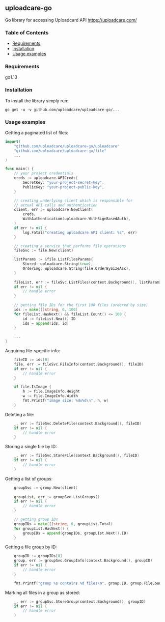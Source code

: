 ## uploadcare-go

Go library for accessing Uploadcard API https://uploadcare.com/

### Table of Contents

- [Requirements](#requirements)
- [Installation](#installation)
- [Usage examples](#usage-examples)

### Requirements

go1.13

### Installation

To install the library simply run:

```
go get -u -v github.com/uploadcare/uploadcare-go/...
```

### Usage examples

Getting a paginated list of files:

```go
import(
	"github.com/uploadcare/uploadcare-go/uploadcare"
	"github.com/uploadcare/uploadcare-go/file"
	...
)

func main() {
	// your project credentials
	creds := uploadcare.APICreds{
		SecretKey: "your-project-secret-key",
		PublicKey: "your-project-public-key",
	}

	// creating underlying client which is responsible for
	// actual API calls and authentication
	client, err := uploadcare.NewClient(
		creds,
		WithAuthentication(uploadcare.WithSignBasedAuth),
	)
	if err != nil {
		log.Fatal("creating uploadcare API client: %s", err)
	}

	// creating a service that performs file operations 
	fileSvc := file.New(client) 

	listParams := &file.ListFilesParams{
		Stored: uploadcare.String(true),
		Ordering: uploadcare.String(file.OrderBySizeAsc),
	}
	
	fileList, err := fileSvc.ListFiles(context.Background(), listParams)
	if err != nil {
		// handle error
	}
			
	// getting file IDs for the first 100 files (ordered by size)
	ids := make([]string, 0, 100)
	for fileList.HasNext() && fileList.Count() <= 100 {
		id := fileList.Next().ID
		ids = append(ids, id)
	}

	...
}
```

Acquiring file-specific info:

```go
	fileID := ids[0]
	file, err := fileSvc.FileInfo(context.Background(), fileID)
	if err != nil {
		// handle error
	}

	if file.IsImage {
		h := file.ImageInfo.Height
		w := file.ImageInfo.Width
		fmt.Printf("image size: %dx%d\n", h, w)
	}
```

Deleting a file:

```go
	_, err := fileSvc.DeleteFile(context.Background(), fileID)
	if err != nil {
		// handle error
	}
```

Storing a single file by ID:

```go
	_, err := fileSvc.StoreFile(context.Background(), fileID)
	if err != nil {
		// handle error
	}
```

Getting a list of groups:

```go
	groupSvc := group.New(client)
	
	groupList, err := groupSvc.ListGroups()
	if err != nil {
		// handle error
	}

	// getting group IDs
	groupIDs = make([]string, 0, groupList.Total)
	for groupList.HasNext() {
		groupIDs = append(groupIDs, groupList.Next().ID)
	}

```

Getting a file group by ID:

```go
	groupID := groupIDs[0]
	group, err := groupSvc.GroupInfo(context.Background(), groupID)
	if err != nil {
		// handle error
	}

	fmt.Printf("group %s contains %d files\n", group.ID, group.FileCount)

```

Marking all files in a group as stored:

```go
	_, err := groupSvc.StoreGroup(context.Background(), groupID)
	if err != nil {
		// handle error
	}
```

